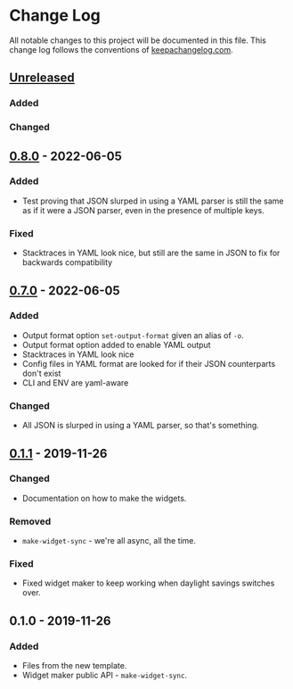 # Change Log
All notable changes to this project will be documented in this file. This change log follows the conventions of [keepachangelog.com](http://keepachangelog.com/).
## [Unreleased]
### Added

### Changed

## [0.8.0] - 2022-06-05
### Added
- Test proving that JSON slurped in using a YAML parser is still the same
  as if it were a JSON parser, even in the presence of multiple keys.

### Fixed
- Stacktraces in YAML look nice, but still are the same in JSON to fix for
  backwards compatibility

## [0.7.0] - 2022-06-05
### Added
- Output format option `set-output-format` given an alias of `-o`.
- Output format option added to enable YAML output
- Stacktraces in YAML look nice
- Config files in YAML format are looked for if their JSON counterparts don't exist
- CLI and ENV are yaml-aware
### Changed
- All JSON is slurped in using a YAML parser, so that's something.

## [0.1.1] - 2019-11-26
### Changed
- Documentation on how to make the widgets.

### Removed
- `make-widget-sync` - we're all async, all the time.

### Fixed
- Fixed widget maker to keep working when daylight savings switches over.

## 0.1.0 - 2019-11-26
### Added
- Files from the new template.
- Widget maker public API - `make-widget-sync`.

[Unreleased]: https://github.com/your-name/onecli/compare/0.8.0...HEAD
[0.8.0]: https://github.com/your-name/onecli/compare/0.7.0...0.80
[0.7.0]: https://github.com/your-name/onecli/compare/0.1.1...0.7.0
[0.1.1]: https://github.com/your-name/onecli/compare/0.1.0...0.1.1
